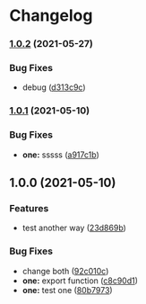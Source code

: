 # Changelog

### [1.0.2](https://www.github.com/hugomrdias/mono-release/compare/one-v1.0.1...one-v1.0.2) (2021-05-27)


### Bug Fixes

* debug ([d313c9c](https://www.github.com/hugomrdias/mono-release/commit/d313c9ca97c850d755ba9d00aa50028d24a32b87))

### [1.0.1](https://www.github.com/hugomrdias/mono-release/compare/one-v1.0.0...one-v1.0.1) (2021-05-10)


### Bug Fixes

* **one:** sssss ([a917c1b](https://www.github.com/hugomrdias/mono-release/commit/a917c1bfb863231ea11ca3c7cf77c2b40ab6d88a))

## 1.0.0 (2021-05-10)


### Features

* test another way ([23d869b](https://www.github.com/hugomrdias/mono-release/commit/23d869b250a4e1f214e0a4471199f78a3a0919eb))


### Bug Fixes

* change both ([92c010c](https://www.github.com/hugomrdias/mono-release/commit/92c010cf5455f877d4bc4b268008603a585fecc9))
* **one:** export function ([c8c90d1](https://www.github.com/hugomrdias/mono-release/commit/c8c90d18c966fafa58e2349b53a3c25dc337ae7a))
* **one:** test one ([80b7973](https://www.github.com/hugomrdias/mono-release/commit/80b7973c870ba03da64b767e35219fd0ccfea62a))
